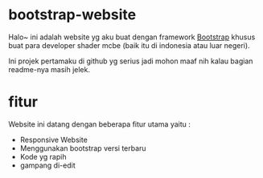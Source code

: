 # bootstrap-website
Halo~ ini adalah website yg aku buat dengan framework <a href="getbootstrap.com">Bootstrap</a> khusus buat para developer shader mcbe (baik itu di indonesia atau luar negeri).

Ini projek pertamaku di github yg serius jadi mohon maaf nih kalau bagian readme-nya masih jelek.

# fitur
Website ini datang dengan beberapa fitur utama yaitu :
<ul>
<li>Responsive Website</li>
<li>Menggunakan bootstrap versi terbaru</li>
<li>Kode yg rapih</li>
<li>gampang di-edit</li>
</ul>
